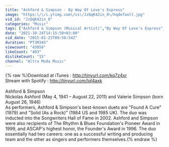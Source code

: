```yaml
---
title: "Ashford & Simpson - By Way Of Love's Express"
image: "https:\/\/i.ytimg.com\/vi\/JzQqK42in_0\/hqdefault.jpg"
vid_id: "JzQqK42in_0"
categories: "Music"
tags: ["Ashford & Simpson (Musical Artist)","By Way Of Love's Express","Ashford & Simpson"]
date: "2021-10-24T14:15:50+03:00"
vid_date: "2015-01-23T09:50:54Z"
duration: "PT3M34S"
viewcount: "43058"
likeCount: "403"
dislikeCount: "15"
channel: "Altra Moda Music"
---
```

{% raw %}Download at iTunes : <a rel="nofollow" target="blank" href="http://tinyurl.com/kq7z4xr">http://tinyurl.com/kq7z4xr</a><br />Stream with Spotify : <a rel="nofollow" target="blank" href="http://tinyurl.com/lql4axk">http://tinyurl.com/lql4axk</a><br /><br />Ashford &amp; Simpson<br />Nickolas Ashford (May 4, 1941 – August 22, 2011) and Valerie Simpson (born August 26, 1946)<br />As performers, Ashford &amp; Simpson's best-known duets are &quot;Found A Cure&quot; (1979) and &quot;Solid (As a Rock)&quot; (1984 US and 1985 UK). The duo was inducted into the Songwriters Hall of Fame in 2002. Ashford and Simpson were also recipients of The Rhythm &amp; Blues Foundation's Pioneer Award in 1999, and ASCAP's highest honor, the Founder's Award in 1996. The duo essentially had two careers: one as a successful writing and producing team and the other as singers and performers themselves.{% endraw %}

